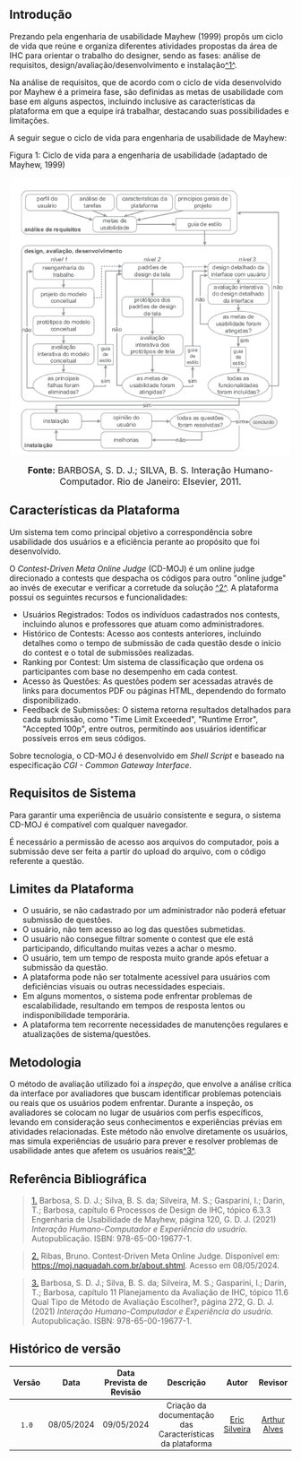 ## <a>Introdução</a>

Prezando pela engenharia de usabilidade Mayhew (1999) propôs um ciclo de vida que reúne e organiza diferentes atividades propostas da área de IHC para orientar o trabalho do designer, sendo as fases: análise de requisitos, design/avaliação/desenvolvimento e instalação<a id="anchor_1" href="#FRM1">^1^</a>.

Na análise de requisitos, que de acordo com o ciclo de vida desenvolvido por Mayhew é a primeira fase, são definidas as metas de usabilidade com base em alguns aspectos, incluindo inclusive as características da plataforma em que a equipe irá trabalhar, destacando suas possibilidades e limitações.

A seguir segue o ciclo de vida para engenharia de usabilidade de Mayhew:

Figura 1: Ciclo de vida para a engenharia de usabilidade (adaptado de Mayhew, 1999)

![Ciclo de Vida para engenharia de usabilidade](https://github.com/Interacao-Humano-Computador/2024.1-CD-MOJ/blob/git-pages/assets/images/cicloEngenhariadeUsabilidade.png?raw=True)

<font size="3"><p style="text-align: center"><b>Fonte:</b>
BARBOSA, S. D. J.; SILVA, B. S. Interação Humano-Computador. Rio de Janeiro: Elsevier, 2011.
</p></font>

## <a>Características da Plataforma</a>

Um sistema tem como principal objetivo a correspondência sobre usabilidade dos usuários e a eficiência perante ao propósito que foi desenvolvido.

O *Contest-Driven Meta Online Judge* (CD-MOJ) é um online judge direcionado a contests que despacha os códigos para outro "online judge" ao invés de executar e verificar a corretude da solução <a id="anchor_2" href="#FRM2">^2^</a>. A plataforma possui os seguintes recursos e funcionalidades:

- Usuários Registrados: Todos os indivíduos cadastrados nos contests, incluindo alunos e professores que atuam como administradores.
- Histórico de Contests: Acesso aos contests anteriores, incluindo detalhes como o tempo de submissão de cada questão desde o início do contest e o total de submissões realizadas.
- Ranking por Contest: Um sistema de classificação que ordena os participantes com base no desempenho em cada contest.
- Acesso às Questões: As questões podem ser acessadas através de links para documentos PDF ou páginas HTML, dependendo do formato disponibilizado.
- Feedback de Submissões: O sistema retorna resultados detalhados para cada submissão, como "Time Limit Exceeded", "Runtime Error", "Accepted 100p", entre outros, permitindo aos usuários identificar possíveis erros em seus códigos.

Sobre tecnologia, o CD-MOJ é desenvolvido em *Shell Script* e baseado na especificação *CGI - Common Gateway Interface*.

## <a>Requisitos de Sistema</a>
Para garantir uma experiência de usuário consistente e segura, o sistema CD-MOJ é compatível com qualquer navegador.

É necessário a permissão de acesso aos arquivos do computador, pois a submissão deve ser feita a partir do upload do arquivo, com o código referente a questão.

## <a>Limites da Plataforma</a>
- O usuário, se não cadastrado por um administrador não poderá efetuar submissão de questões.
- O usuário, não tem acesso ao log das questões submetidas.
- O usuário não consegue filtrar somente o contest que ele está participando, dificultando muitas vezes a achar o mesmo.
- O usuário, tem um tempo de resposta muito grande após efetuar a submissão da questão.
- A plataforma pode não ser totalmente acessível para usuários com deficiências visuais ou outras necessidades especiais.
- Em alguns momentos, o sistema pode enfrentar problemas de escalabilidade, resultando em tempos de resposta lentos ou indisponibilidade temporária.
- A plataforma tem recorrente necessidades de manutenções regulares e atualizações de sistema/questões.

## <a>Metodologia</a>

O método de avaliação utilizado foi a *inspeção*, que envolve a análise crítica da interface por avaliadores que buscam identificar problemas potenciais ou reais que os usuários podem enfrentar. Durante a inspeção, os avaliadores se colocam no lugar de usuários com perfis específicos, levando em consideração seus conhecimentos e experiências prévias em atividades relacionadas. Este método não envolve diretamente os usuários, mas simula experiências de usuário para prever e resolver problemas de usabilidade antes que afetem os usuários reais<a id="anchor_3" href="#FRM3">^3^</a>.

## <a>Referência Bibliográfica</a>

> <a id="FRM1" href="#anchor_1">1.</a> Barbosa, S. D. J.; Silva, B. S. da; Silveira, M. S.; Gasparini, I.; Darin, T.; Barbosa, capítulo 6 Processos de Design de IHC, tópico 6.3.3 Engenharia de Usabilidade de Mayhew, página 120, G. D. J. (2021) *Interação Humano-Computador e Experiência do usuário.* Autopublicação. ISBN: 978-65-00-19677-1.

> <a id="FRM2" href="#anchor_2">2.</a> Ribas, Bruno. Contest-Driven Meta Online Judge. Disponível em: <https://moj.naquadah.com.br/about.shtml>. Acesso em 08/05/2024.

> <a id="FRM3" href="#anchor_3">3.</a> Barbosa, S. D. J.; Silva, B. S. da; Silveira, M. S.; Gasparini, I.; Darin, T.; Barbosa, capítulo 11 Planejamento da Avaliação de IHC, tópico 11.6 Qual Tipo de Método de Avaliação Escolher?, página 272, G. D. J. (2021) *Interação Humano-Computador e Experiência do usuário.* Autopublicação. ISBN: 978-65-00-19677-1.

## Histórico de versão
|Versão|Data|Data Prevista de Revisão|Descrição|Autor|Revisor|
| :------: | :----------: |:-----------: | :----------------------: | :---------: |:---------: |
| `1.0` | 08/05/2024 | 09/05/2024 |Criação da documentação das Características da plataforma | [Eric Silveira](https://github.com/ericbky) | [Arthur Alves](https://github.com/Arthrok) |